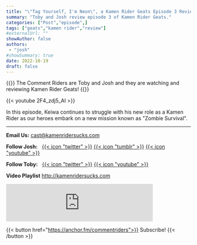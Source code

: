 ```yaml
---
title: "\"Tag Yourself, I'm Neon\", a Kamen Rider Geats Episode 3 Review"
summary: "Toby and Josh review episode 3 of Kamen Rider Geats."
categories: ["Post","episode",]
tags: ["geats","kamen rider","review"]
#externalUrl: ""
showAuthor: false
authors:
 - "josh"
#showSummary: true
date: 2022-10-19
draft: false
---
```


{{<lead>}}
The Comment Riders are Toby and Josh and they are watching and reviewing Kamen Rider Geats!
{{</lead>}}

{{< youtube 2F4_zdj5_AI >}}

In this episode, Keiwa continues to struggle with his new role as a Kamen Rider as our heroes embark on a new mission known as "Zombie Survival".

---

**Email Us:** cast@kamenridersucks.com

**Follow Josh:**&nbsp;&nbsp; <a href='https://twitter.com/PrettyDeceJosh'>{{< icon "twitter" >}}</a>&nbsp;<a href='https://prettydecejosh.tumblr.com'>{{< icon "tumblr" >}}</a>&nbsp;<a href='https://www.youtube.com/prettydece'>{{< icon "youtube" >}}</a>

**Follow Toby:**&nbsp;&nbsp; <a href='https://twitter.com/LifeOfTobes'>{{< icon "twitter" >}}</a>&nbsp;<a href='https://www.youtube.com/tobesplays'>{{< icon "youtube" >}}</a>

**Video Playlist** http://kamenridersucks.com

<iframe src="https://anchor.fm/commentriders/embed/episodes/Kamen-Rider-Geats-03---Tag-Yourself--Im-Neon-e1pdu58" height="102px" width="400px" frameborder="0" scrolling="no"></iframe>

<p>

{{< button href="https://anchor.fm/commentriders">}}
Subscribe!
{{< /button >}}
